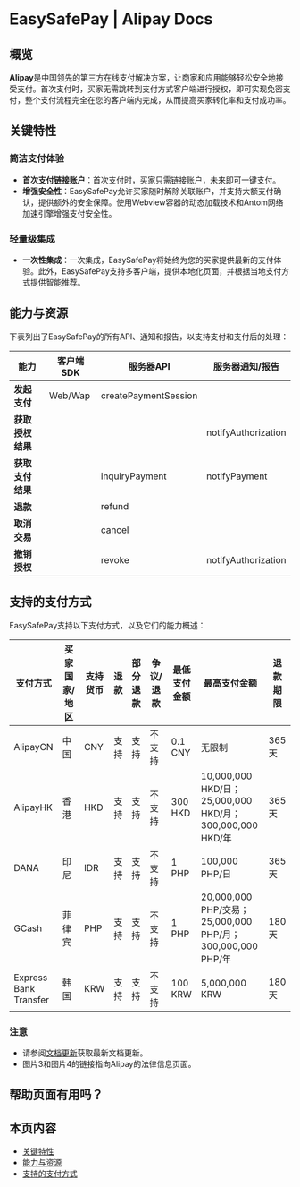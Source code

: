# EasySafePay | Alipay Docs
## 概览
**Alipay**是中国领先的第三方在线支付解决方案，让商家和应用能够轻松安全地接受支付。首次支付时，买家无需跳转到支付方式客户端进行授权，即可实现免密支付，整个支付流程完全在您的客户端内完成，从而提高买家转化率和支付成功率。

## 关键特性
### 简洁支付体验
- **首次支付链接账户**：首次支付时，买家只需链接账户，未来即可一键支付。
- **增强安全性**：EasySafePay允许买家随时解除关联账户，并支持大额支付确认，提供额外的安全保障。使用Webview容器的动态加载技术和Antom网络加速引擎增强支付安全性。

### 轻量级集成
- **一次性集成**：一次集成，EasySafePay将始终为您的买家提供最新的支付体验。此外，EasySafePay支持多客户端，提供本地化页面，并根据当地支付方式提供智能推荐。

## 能力与资源
下表列出了EasySafePay的所有API、通知和报告，以支持支付和支付后的处理：

| 能力 | 客户端SDK | 服务器API | 服务器通知/报告 |
| --- | --- | --- | --- |
| **发起支付** | Web/Wap | createPaymentSession |  |
| **获取授权结果** |  |  | notifyAuthorization |
| **获取支付结果** |  | inquiryPayment | notifyPayment |
| **退款** |  | refund |  |
| **取消交易** |  | cancel |  |
| **撤销授权** |  | revoke | notifyAuthorization |

## 支持的支付方式
EasySafePay支持以下支付方式，以及它们的能力概述：

| 支付方式 | 买家国家/地区 | 支持货币 | 退款 | 部分退款 | 争议/退款 | 最低支付金额 | 最高支付金额 | 退款期限 |
| --- | --- | --- | --- | --- | --- | --- | --- | --- |
| AlipayCN | 中国 | CNY | 支持 | 支持 | 不支持 | 0.1 CNY | 无限制 | 365天 |
| AlipayHK | 香港 | HKD | 支持 | 支持 | 不支持 | 300 HKD | 10,000,000 HKD/日；25,000,000 HKD/月；300,000,000 HKD/年 | 365天 |
| DANA | 印尼 | IDR | 支持 | 支持 | 不支持 | 1 PHP | 100,000 PHP/日 | 365天 |
| GCash | 菲律宾 | PHP | 支持 | 支持 | 不支持 | 1 PHP | 20,000,000 PHP/交易；25,000,000 PHP/月；300,000,000 PHP/年 | 180天 |
| Express Bank Transfer | 韩国 | KRW | 支持 | 支持 | 不支持 | 100 KRW | 5,000,000 KRW | 180天 |

### 注意
- 请参阅[文档更新](https://global.alipay.com/docs/releasenotes)获取最新文档更新。
- 图片3和图片4的链接指向Alipay的法律信息页面。

## 帮助页面有用吗？
## 本页内容
- [关键特性](#uugdl)
- [能力与资源](#Z3M39)
- [支持的支付方式](#8LVsJ)